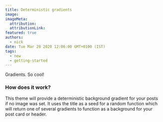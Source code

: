 ```yaml
---
title: Deterministic gradients
image: 
imageMeta:
  attribution:
  attributionLink:
featured: true
authors:
  - nick
date: Tue Mar 28 2020 12:06:00 GMT+0100 (IST)
tags:
  - new
  - getting-started
---
```


Gradients. So cool!

### How does it work?

This theme will provide a deterministic background gradient for your posts if no image was set. It uses the title as a seed for a random function which will return one of several gradients to function as a background for your post card or header.
